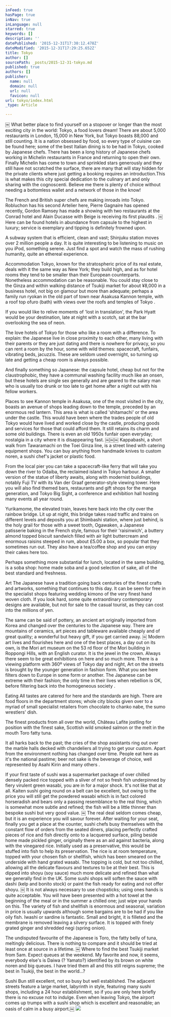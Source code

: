 ```yaml
---
inFeed: true
hasPage: true
inNav: true
inLanguage: null
starred: true
keywords: []
description: ''
datePublished: '2015-12-31T17:30:12.478Z'
dateModified: '2015-12-31T17:29:25.652Z'
title: Tokyo
author: []
sourcePath: _posts/2015-12-31-tokyo.md
published: true
authors: []
publisher:
  name: null
  domain: null
  url: null
  favicon: null
url: tokyo/index.html
_type: Article

---
```

￼
What better place to find yourself on a stopover or longer than the most exciting city in the world: Tokyo, a food lovers dream! There are about 5,000 restaurants in London, 15,000 in New York, but Tokyo boasts 88,000 and still counting. It is a nation obsessed by food, so every type of cuisine can be found here; some of the best Italian dining is to be had in Tokyo, cooked by Japanese chefs. There has been a long history of Japanese chefs working in Michelin restaurants in France and returning to open their own.
Finally Michelin has come to town and sprinkled stars generously and they still have not scratched the surface, there are many that will stay hidden for the private clients where just getting a booking requires an introduction.This is what makes this city special dedication to the culinary art and only sharing with the cognoscenti.
Believe me there is plenty of choice without needing a bottomless wallet and a network of those in the know!
 
The French and British super chefs are making inroads into Tokyo. Robluchon has his second Artelier here, Pierre Gagnaire has opened recently, Gordon Ramsey has made a showing with two restaurants at the Conrad hotel and Alain Ducasse with Beige is receiving its first plaudits .
 ￼
Here can be found hotels in abundance from capsule to the highest in luxury; service is exemplary and tipping is definitely frowned upon.
 
A subway system that is efficient, clean and vast; Shinjuku station moves over 2 million people a day. It is quite interesting to be listening to music on you iPod, something serene. Just find a spot and watch the mass of rushing humanity, quite an ethereal experience.
 
Accommodation
Tokyo, known for the stratospheric price of its real estate, deals with it the same way as New York; they build high, and as for hotel rooms they tend to be smaller than their European counterparts. Nonetheless accommodation can be reasonable. You could stay close to the Ginza and within walking distance of Tsukiji market for about ¥8,000 in a business hotel, not big on glamour but more than adequate; perhaps a family run ryokan in the old part of town near Asakusa Kannon temple, with a roof top ofuro (bath) with views over the roofs and temples of  Tokyo .
 
If you would like to relive moments of 'lost in translation', the Park Hyatt would be your destination, late at night with a scotch, sat at the bar overlooking the sea of neon.
 
The love hotels of Tokyo for those who like a room with a difference. To explain: the Japanese live in close proximity to each other, many living with their parents or they are just dating and there is nowhere for privacy, so you can rent a room by the hour, some with wild themes: spacecraft, funfairs, vibrating beds, jacuzzis. These are seldom used overnight, so turning up late and getting a cheap room is always possible.
 
And finally something so Japanese: the capsule hotel, cheap but not for the claustrophobic, they have a communal washing facility much like an onsen, but these hotels are single sex generally and are geared to the salary man who is usually too drunk or too late to get home after a night out with his fellow workers.
 
Places to see
Kannon temple in Asakusa, one of the most visited in the city, boasts an avenue of shops leading down to the temple, preceded by an enormous red lantern. This area is what is called 'shitamachi' or the area under the castle. This would have been where the trades people of old Tokyo would have lived and worked close by the castle, producing goods and services for those that could afford them. It still retains its charm and some old buildings. There is even an old 1950s funfair open everyday; nostalgia in a city where it is disappearing fast.
 ￼￼￼
Kappabashi, a short walk from 
 Tawaramachi on the Toei Ginza line, is a street lined with catering equipment shops. You can buy anything from handmade knives to custom noren, a sushi chef's jacket or plastic food.
 
From the local pier you can take a spacecraft-like ferry that will take you down the river to Odaiba, the reclaimed island in Tokyo harbour. A smaller version of the statue of liberty awaits, along with modernist buildings, notably Fuji TV with its Van der Graaf generator-style viewing tower. Here you will also find themed bars, restaurants and gift shops for the manga generation, and Tokyo Big Sight, a conference and exhibition hall hosting many events all year round. 
 
Yurikamome, the elevated train, leaves here back into the city over the rainbow bridge. Lit up at night, this bridge takes road traffic and trains on different levels and deposits you at Shimbashi station, where just behind, is the holy grail for those with a sweet tooth, Ogawaken, a Japanese patisserie baking in the French style, famous for their 'raisinwich', a buttery almond topped biscuit sandwich filled with air light buttercream and enormous raisins steeped in rum, about  £5.00 a box, so popular that they sometimes run out. They also have a tea/coffee shop and you can enjoy their cakes here too.
 
Perhaps something more substantial for lunch, located in the same building, is a soba shop: home made soba and a good selection of sake, all of the best standard and freshness.
 
Art
      The Japanese have a tradition going back centuries of the finest crafts and artworks, something that continues to this day. It can be seen for free in the specialist shops featuring  wedding kimono of the very finest hand woven cloth. If you look hard, some quite extraordinary contemporary designs are available, but not for sale to the casual tourist, as they can cost into the millions of yen. 
 
The same can be said of pottery, an ancient art originally imported from Korea and changed over the centuries to the Japanese way. There are mountains of ceramics, art pieces and tableware available cheaply and of great quality; a wonderful but heavy gift, if you get carried away.
 ￼
Modern art lives and flourishes here and one of the best places, a day out on its own, is the Mori art museum on the 53 rd floor of the Mori building in Roppongi Hills, with an English curator. It is the jewel in the crown. Always there seem to be great exhibitions on here and so much more. There is a viewing platform with 360º views of Tokyo day and night, 
Art on the streets is brought by the younger generation in fashion form. What you see here filters down to Europe in some form or another. The Japanese can be extreme with their fashion; the only time in their lives when rebellion is OK, before filtering back into the homogeneous society .
 
Eating
All tastes are catered for here and the standards are high. There are food floors in the department stores; whole city blocks given over to a myriad of small specialist retailers from chocolate to chanko nabe, the sumo wrestlers' dish. 
 
The finest products from all over the world, Château Lafite jostling for position with the finest sake, Scottish wild smoked salmon or the melt in the mouth Toro fatty tuna.
 
It all harks back to the past; the cries of the shop assistants ring out over the marble halls decked with chandeliers all trying to get your custom. Apart from the environment nothing has changed over time. People eat here as it's the national pastime; beer not sake is the beverage of choice, well represented by Asahi Kirin and many others .
 
If your first taste of sushi was  a supermarket package of over chilled densely packed rice topped with a sliver of not so fresh fish underpinned by fiery virulent green wasabi, you are in for a major shock. It's not like that at all. Kaiten sushi going round on a belt can be excellent, but owing to the price you will still get the powdered wasabi which is in fact colored horseradish and bears only a passing resemblance to the real thing, which is somewhat more subtle and refined; the fish will be a little thinner than bespoke sushi but very good value.
 ￼
The real deal seldom comes cheap, but it is an experience you will savour forever. After waiting for your seat, finally you get a place at the counter, sushi chefs busy themselves with the constant flow of orders from the seated diners, placing perfectly crafted pieces of rice and fish directly onto to a lacquered surface, piling beside home made pickled ginger, originally there as an aid against bacteria, along with the vinegared rice. Initially used as a preservative, this would be stuffed into fish to help its preservation.
The rice is at room temperature, topped with your chosen fish or shellfish, which has been smeared on the underside with hand grated wasabi. The topping is cold, but not too chilled, allowing all the delicate flavours and textures to be at their best. This is dipped into shoyu (soy sauce) much more delicate and refined than what we generally find in the UK. Some sushi shops will soften the sauce with dashi (kelp and bonito stock) or paint the fish ready for eating and not offer shoyu. 
 ￼
It is not always necessary to use chopsticks; using ones hands is quite acceptable. You will have been presented with a hot towel at the beginning of the meal or in the summer a chilled one; just wipe your hands on this.
The variety of fish and shellfish is enormous and seasonal, variation in price is usually upwards although some bargains are to be had if you like oily fish. Iwashi or sardine is fantastic. Small and bright, it is filleted and the membrane is removed leaving a silvery surface. It is topped with finely grated ginger and shredded negi (spring onion).
 
The undisputed favourite of the Japanese is Toro, the fatty belly of tuna, meltingly delicious. There is nothing to compare and it should be tried at least once at source in a lifetime.
 ￼
Where to find the best
Tsukiji market from 5am. Expect queues  at the weekend. My favorite and now, it seems, everybody else's is Daiwa (? Yamato?) identified by its brown on white noren and big queues. I have tried them all and this still reigns supreme; the best in Tsukiji, the best in the world...?
 
Sushi Bun still excellent, not so busy but well established. The adjacent streets feature a large market, labyrinth in style, featuring many sushi shops, including a 24 hour establishment, so if you are only here briefly there is no excuse not to indulge. Even when leaving Tokyo, the airport comes up trumps with a sushi shop which is excellent and reasonable; an oasis of calm in a busy airport.￼
![](https://the-grid-user-content.s3-us-west-2.amazonaws.com/b4a3bc9a-797e-4923-8e92-7d6e0d3a0ca5.jpg)